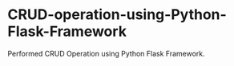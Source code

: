 # CRUD-operation-using-Python-Flask-Framework
Performed CRUD Operation using Python Flask Framework.
